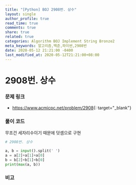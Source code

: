 ```yaml
---
title: "[Python] BOJ 2908번. 상수"
layout: single
author_profile: true
read_time: true
comments: true
share: true
related: true
categories: Algorithm BOJ Implement String Bronze2
meta_keywords: 알고리즘,백준,파이썬,2908번
date: 2020-05-12 21:21:00 -0400
last_modified_at: 2020-05-12T21:21:00+08:00
---
```


# 2908번. 상수

### 문제 링크

- <https://www.acmicpc.net/problem/2908>{: target="\_blank"}

### 풀이 코드

무조건 세자리수이기 때문에 덧셈으로 구현

```python
# 2908번. 상수

a, b = input().split(' ')
a = a[2]+a[1]+a[0]
b = b[2]+b[1]+b[0]
print(max(a, b))

```

### 비고
